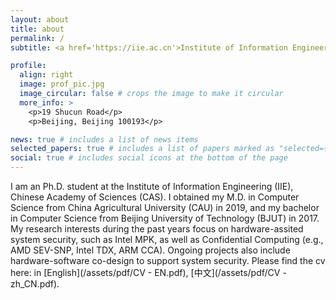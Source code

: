 ```yaml
---
layout: about
title: about
permalink: /
subtitle: <a href='https://iie.ac.cn'>Institute of Information Engineering</a>. Address. Contacts. Motto. Etc.

profile:
  align: right
  image: prof_pic.jpg
  image_circular: false # crops the image to make it circular
  more_info: >
    <p>19 Shucun Road</p>
    <p>Beijing, Beijing 100193</p>

news: true # includes a list of news items
selected_papers: true # includes a list of papers marked as "selected={true}"
social: true # includes social icons at the bottom of the page
---
```


<!-- Write your biography here. Tell the world about yourself. Link to your favorite [subreddit](http://reddit.com). You can put a picture in, too. The code is already in, just name your picture `prof_pic.jpg` and put it in the `img/` folder. -->

<!-- Put your address / P.O. box / other info right below your picture. You can also disable any of these elements by editing `profile` property of the YAML header of your `_pages/about.md`. Edit `_bibliography/papers.bib` and Jekyll will render your [publications page](/publications/) automatically. -->

I am an Ph.D. student at the Institute of Information Engineering (IIE), Chinese Academy of Sciences (CAS). I obtained my M.D. in Computer Science from China Agricultural University (CAU) in 2019, and my bachelor in Computer Science from Beijing University of Technology (BJUT) in 2017. My research interests during the past years focus on hardware-assited system security, such as Intel MPK, as well as Confidential Computing (e.g., AMD SEV-SNP, Intel TDX, ARM CCA). Ongoing projects also include hardware-software co-design to support system security. Please find the cv here: in [English](/assets/pdf/CV - EN.pdf), [中文](/assets/pdf/CV - zh_CN.pdf).

